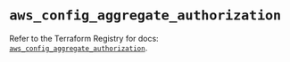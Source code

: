 # `aws_config_aggregate_authorization`

Refer to the Terraform Registry for docs: [`aws_config_aggregate_authorization`](https://registry.terraform.io/providers/hashicorp/aws/4.54.0/docs/resources/config_aggregate_authorization).

